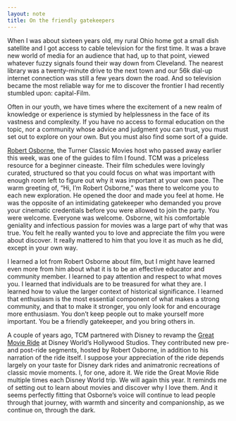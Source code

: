 ```yaml
---
layout: note
title: On the friendly gatekeepers
---
```


When I was about sixteen years old, my rural Ohio home got a small dish satellite and I got access to cable television for the first time. It was a brave new world of media for an audience that had, up to that point, viewed whatever fuzzy signals found their way down from Cleveland. The nearest library was a twenty-minute drive to the next town and our 56k dial-up internet connection was still a few years down the road. And so television became the most reliable way for me to discover the frontier I had recently stumbled upon: capital-Film.

Often in our youth, we have times where the excitement of a new realm of knowledge or experience is stymied by helplessness in the face of its vastness and complexity.  If you have no access to formal education on the topic, nor a community whose advice and judgment you can trust, you must set out to explore on your own. But you must also find some sort of a guide.

[Robert Osborne](https://www.nytimes.com/2017/03/06/movies/robert-osborne-dead-turner-classic-movies-host.html), the Turner Classic Movies host who passed away earlier this week, was one of the guides to film I found. TCM was a priceless resource for a beginner cineaste. Their film schedules were lovingly curated, structured so that you could focus on what was important with enough room left to figure out why it was important at your own pace. The warm greeting of, “Hi, I’m Robert Osborne,” was there to welcome you to each new exploration. He opened the door and made you feel at home. He was the opposite of an intimidating gatekeeper who demanded you prove your cinematic credentials before you were allowed to join the party. You were welcome. Everyone was welcome. Osborne, wit his comfortable geniality and infectious passion for movies was a large part of why that was true. You felt he really wanted you to love and appreciate the film you were about discover. It really mattered to him that you love it as much as he did, except in your own way.

I learned a lot from Robert Osborne about film, but I might have learned even more from him about what it is to be an effective educator and community member. I learned to pay attention and respect to what moves you. I learned that individuals are to be treasured for what they are. I learned how to value the larger context of historical significance. I learned that enthusiasm is the most essential component of what makes a strong community, and that to make it stronger, you only look for and encourage more enthusiasm. You don’t keep people out to make yourself more important. You be a friendly gatekeeper, and you bring others in.

A couple of years ago, TCM partnered with Disney to revamp the [Great Movie Ride](https://disneyworld.disney.go.com/attractions/hollywood-studios/great-movie-ride/) at Disney World’s Hollywood Studios. They contributed new pre- and post-ride segments, hosted by Robert Osborne, in addition to his narration of the ride itself. I suppose your appreciation of the ride depends largely on your taste for Disney dark rides and animatronic recreations of classic movie moments. I, for one, adore it. We ride the Great Movie Ride multiple times each Disney World trip. We will again this year. It reminds me of setting out to learn about movies and discover why I love them. And it seems perfectly fitting that Osborne’s voice will continue to lead people through that journey, with warmth and sincerity and companionship, as we continue on, through the dark.
